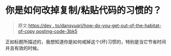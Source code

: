 # 你是如何改掉复制/粘贴代码的习惯的？

> 原文:[https://dev . to/dansyuqri/how-do-you-get-out-of-the-habitat-of-copy posting-code-3bk5](https://dev.to/dansyuqri/how-did-you-get-out-of-the-habit-of-copyingpasting-code-3bk5)

正如标题所描述的，我想知道你是如何戒掉这个(坏)习惯的，特别是当它节省时间并且有效的时候。